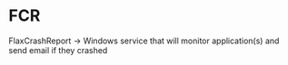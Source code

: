 # FCR
FlaxCrashReport -> Windows service that will monitor application(s) and send email if they crashed
